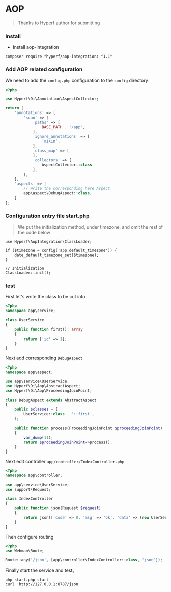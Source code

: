 # AOP

> Thanks to Hyperf author for submitting

### Install

- Install aop-integration

```shell
composer require "hyperf/aop-integration: ^1.1"
```

### Add AOP related configuration

We need to add the `config.php` configuration to the `config` directory

```php
<?php

use Hyperf\Di\Annotation\AspectCollector;

return [
    'annotations' => [
        'scan' => [
            'paths' => [
                BASE_PATH . '/app',
            ],
            'ignore_annotations' => [
                'mixin',
            ],
            'class_map' => [
            ],
            'collectors' => [
                AspectCollector::class
            ],
        ],
    ],
    'aspects' => [
        // Write the corresponding here Aspect
        app\aspect\DebugAspect::class,
    ]
];

```

### Configuration entry file start.php

> We put the initialization method, under timezone, and omit the rest of the code below

```
use Hyperf\AopIntegration\ClassLoader;

if ($timezone = config('app.default_timezone')) {
    date_default_timezone_set($timezone);
}

// Initialization
ClassLoader::init();
```

### test

First let's write the class to be cut into

```php
<?php
namespace app\service;

class UserService
{
    public function first(): array
    {
        return ['id' => 1];
    }
}
```

Next add corresponding `DebugAspect`

```php
<?php
namespace app\aspect;

use app\service\UserService;
use Hyperf\Di\Aop\AbstractAspect;
use Hyperf\Di\Aop\ProceedingJoinPoint;

class DebugAspect extends AbstractAspect
{
    public $classes = [
        UserService::class . '::first',
    ];

    public function process(ProceedingJoinPoint $proceedingJoinPoint)
    {
        var_dump(11);
        return $proceedingJoinPoint->process();
    }
}
```

Next edit controller `app/controller/IndexController.php`

```php
<?php
namespace app\controller;

use app\service\UserService;
use support\Request;

class IndexController
{
    public function json(Request $request)
    {
        return json(['code' => 0, 'msg' => 'ok', 'data' => (new UserService())->first()]);
    }
}
```

Then configure routing

```php
<?php
use Webman\Route;

Route::any('/json', [app\controller\IndexController::class, 'json']);
```

Finally start the service and test。

```shell
php start.php start
curl  http://127.0.0.1:8787/json
```


